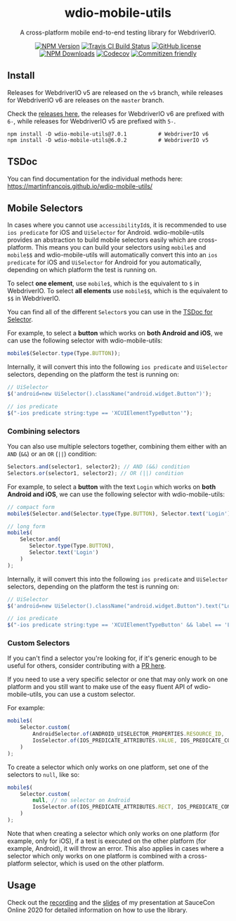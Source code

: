 <h1 align="center">wdio-mobile-utils</h1>

<p align="center">A cross-platform mobile end-to-end testing library for WebdriverIO.</p>

<p align="center">
    <a href="https://www.npmjs.com/package/wdio-mobile-utils"><img src="https://img.shields.io/npm/v/wdio-mobile-utils/latest.svg?style=flat-square" alt="NPM Version" /></a>
    <a href="https://travis-ci.com/martinfrancois/wdio-mobile-utils"><img src="https://img.shields.io/travis/com/martinfrancois/wdio-mobile-utils?style=flat-square" alt="Travis CI Build Status" /></a>
    <a href="https://github.com/martinfrancois/wdio-mobile-utils/blob/master/LICENSE"><img src="https://img.shields.io/npm/l/wdio-mobile-utils.svg?style=flat-square" alt="GitHub license" /></a>
    <a href="https://www.npmjs.com/package/wdio-mobile-utils"><img src="https://img.shields.io/npm/dm/wdio-mobile-utils.svg?style=flat-square" alt="NPM Downloads" /></a>
    <a href="https://codecov.io/gh/martinfrancois/wdio-mobile-utils"><img alt="Codecov" src="https://img.shields.io/codecov/c/github/martinfrancois/wdio-mobile-utils.svg?style=flat-square"></a>
    <a href="http://commitizen.github.io/cz-cli/"><img src="https://img.shields.io/badge/commitizen-friendly-brightgreen.svg?style=flat-square" alt="Commitizen friendly" /></a>
</p>

## Install

Releases for WebdriverIO v5 are released on the `v5` branch, while releases for WebdriverIO v6 are releases on the `master` branch.

Check the [releases here](https://github.com/martinfrancois/wdio-mobile-utils/releases), the releases for WebdriverIO v6 are prefixed with `6-`, while releases for WebdriverIO v5 are prefixed with `5-`.

```
npm install -D wdio-mobile-utils@7.0.1          # WebdriverIO v6
npm install -D wdio-mobile-utils@6.0.2          # WebdriverIO v5
```

## TSDoc

You can find documentation for the individual methods here:
https://martinfrancois.github.io/wdio-mobile-utils/

## Mobile Selectors

In cases where you cannot use `accessibilityId`s, it is recommended to use `ios predicate` for iOS and `UiSelector` for Android.
wdio-mobile-utils provides an abstraction to build mobile selectors easily which are cross-platform.
This means you can build your selectors using `mobile$` and `mobile$$` and wdio-mobile-utils will automatically convert this into an `ios predicate` for iOS and `UiSelector` for Android for you automatically, depending on which platform the test is running on.

To select **one element**, use `mobile$`, which is the equivalent to `$` in WebdriverIO.
To select **all elements** use `mobile$$`, which is the equivalent to `$$` in WebdriverIO.

You can find all of the different `Selector`s you can use in the [TSDoc for Selector](https://martinfrancois.github.io/wdio-mobile-utils/classes/selector.html).

For example, to select a **button** which works on **both Android and iOS**, we can use the following selector with wdio-mobile-utils:

```javascript
mobile$(Selector.type(Type.BUTTON));
```

Internally, it will convert this into the following `ios predicate` and `UiSelector` selectors, depending on the platform the test is running on:

```javascript
// UiSelector
$('android=new UiSelector().className("android.widget.Button")');

// ios predicate
$("-ios predicate string:type == 'XCUIElementTypeButton'");
```

### Combining selectors

You can also use multiple selectors together, combining them either with an `AND` (`&&`) or an `OR` (`||`) condition:

```javascript
Selectors.and(selector1, selector2); // AND (&&) condition
Selectors.or(selector1, selector2); // OR (||) condition
```

For example, to select a **button** with the text `Login` which works on **both Android and iOS**, we can use the following selector with wdio-mobile-utils:

<!-- prettier-ignore-start -->
```javascript
// compact form
mobile$(Selector.and(Selector.type(Type.BUTTON), Selector.text('Login')));

// long form
mobile$(
    Selector.and(
       Selector.type(Type.BUTTON),
       Selector.text('Login')
    )
);
```
<!-- prettier-ignore-end -->

Internally, it will convert this into the following `ios predicate` and `UiSelector` selectors, depending on the platform the test is running on:

```javascript
// UiSelector
$('android=new UiSelector().className("android.widget.Button").text("Login")');

// ios predicate
$("-ios predicate string:type == 'XCUIElementTypeButton' && label == 'Login'");
```

### Custom Selectors

If you can't find a selector you're looking for, if it's generic enough to be useful for others, consider contributing with a [PR here](https://github.com/martinfrancois/wdio-mobile-utils/pulls).

If you need to use a very specific selector or one that may only work on one platform and you still want to make use of the easy fluent API of wdio-mobile-utils, you can use a custom selector.

For example:

<!-- prettier-ignore-start -->
```javascript
mobile$(
    Selector.custom(
        AndroidSelector.of(ANDROID_UISELECTOR_PROPERTIES.RESOURCE_ID, 'URL'),
        IosSelector.of(IOS_PREDICATE_ATTRIBUTES.VALUE, IOS_PREDICATE_COMPARATOR.EQUALS, 'URL')
    )
);
```
<!-- prettier-ignore-end -->

To create a selector which only works on one platform, set one of the selectors to `null`, like so:

<!-- prettier-ignore-start -->
```javascript
mobile$(
    Selector.custom(
        null, // no selector on Android
        IosSelector.of(IOS_PREDICATE_ATTRIBUTES.RECT, IOS_PREDICATE_COMPARATOR.EQUALS, 'URL')
    )
);
```
<!-- prettier-ignore-end -->

Note that when creating a selector which only works on one platform (for example, only for iOS), if a test is executed on the other platform (for example, Android), it will throw an error.
This also applies in cases where a selector which only works on one platform is combined with a cross-platform selector, which is used on the other platform.

## Usage

Check out the [recording](http://saucecon.com/agenda-2020?agendaPath=session/251027) and the [slides](https://github.com/martinfrancois/saucecon-2020-1-codebase-2-mobile-platforms/blob/master/SauceCon_2020_Online.pdf) of my presentation at SauceCon Online 2020 for detailed information on how to use the library.
